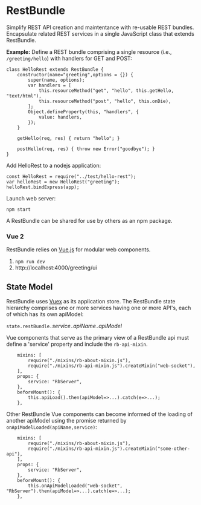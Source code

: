 # RestBundle
Simplify REST API creation and maintentance with re-usable REST bundles.
Encapsulate related REST services in a single JavaScript class that extends RestBundle.

**Example:** Define a REST bundle comprising a single resource (i.e., `/greeting/hello`)
with handlers for GET and POST:

```JS
class HelloRest extends RestBundle {
    constructor(name="greeting",options = {}) {
        super(name, options);
        var handlers = [
            this.resourceMethod("get", "hello", this.getHello, "text/html"),
            this.resourceMethod("post", "hello", this.onDie),
        ];
        Object.defineProperty(this, "handlers", {
            value: handlers,
        });
    }

    getHello(req, res) { return "hello"; }

    postHello(req, res) { throw new Error("goodbye"); }
}
```

Add HelloRest to a nodejs application:

```JS
const HelloRest = require("../test/hello-rest");
var helloRest = new HelloRest("greeting");
helloRest.bindExpress(app);

```

Launch web server:

```JS
npm start
```

A RestBundle can be shared for use by others as an npm package.

### Vue 2
RestBundle relies on [Vue.js](https://vuejs.org/) for modular web components.

1. `npm run dev`
1. http://localhost:4000/greeting/ui


## State Model
RestBundle uses [Vuex](https://vuex.vuejs.org/en/) as its application store.
The RestBundle state hierarchy comprises one or more services having one or more API's, each
of which has its own apiModel:

`state.restBundle.`<i>service</i>`.`<i>apiName</i>`.`<i>apiModel</i>

Vue components that serve as the primary view of a RestBundle api must define a 'service' property
and include the `rb-api-mixin`. 

```
    mixins: [ 
        require("./mixins/rb-about-mixin.js"),
        require("./mixins/rb-api-mixin.js").createMixin("web-socket"),
    ],
    props: {
        service: "RbServer",
    },
    beforeMount(): {
        this.apiLoad().then(apiModel=>...).catch(e=>...);
    },
```

Other RestBundle Vue components can become informed of the loading of another
apiModel using the promise returned by `onApiModelLoaded(apiName,service)`:

```
    mixins: [ 
        require("./mixins/rb-about-mixin.js"),
        require("./mixins/rb-api-mixin.js").createMixin("some-other-api"),
    ],
    props: {
        service: "RbServer",
    },
    beforeMount(): {
        this.onApiModelLoaded("web-socket", "RbServer").then(apiModel=>...).catch(e=>...);
    },
```
